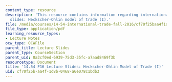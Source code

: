 ```yaml
---
content_type: resource
description: 'This resource contains information regarding international trade lecture
  slides: Heckscher-Ohlin model of trade (I).'
file: /media/courses/14-54-international-trade-fall-2016/cf70f25baa4f1d8b0468a6e078c1bdb3_MIT14_54F16_Lecture_13.pdf
file_type: application/pdf
learning_resource_types:
- Lecture Notes
ocw_type: OCWFile
parent_title: Lecture Slides
parent_type: CourseSection
parent_uid: 0a3cf0ed-6939-75d3-35fc-a7aad8469f3b
resourcetype: Document
title: '14.54 F16 Lecture Slides: Heckscher-Ohlin Model of Trade (I)'
uid: cf70f25b-aa4f-1d8b-0468-a6e078c1bdb3
---
```


